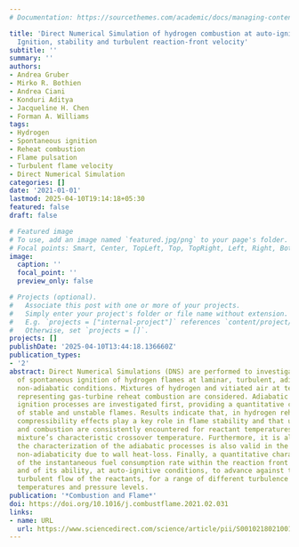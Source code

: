 ```yaml
---
# Documentation: https://sourcethemes.com/academic/docs/managing-content/

title: 'Direct Numerical Simulation of hydrogen combustion at auto-ignitive conditions:
  Ignition, stability and turbulent reaction-front velocity'
subtitle: ''
summary: ''
authors:
- Andrea Gruber
- Mirko R. Bothien
- Andrea Ciani
- Konduri Aditya
- Jacqueline H. Chen
- Forman A. Williams
tags:
- Hydrogen
- Spontaneous ignition
- Reheat combustion
- Flame pulsation
- Turbulent flame velocity
- Direct Numerical Simulation
categories: []
date: '2021-01-01'
lastmod: 2025-04-10T19:14:18+05:30
featured: false
draft: false

# Featured image
# To use, add an image named `featured.jpg/png` to your page's folder.
# Focal points: Smart, Center, TopLeft, Top, TopRight, Left, Right, BottomLeft, Bottom, BottomRight.
image:
  caption: ''
  focal_point: ''
  preview_only: false

# Projects (optional).
#   Associate this post with one or more of your projects.
#   Simply enter your project's folder or file name without extension.
#   E.g. `projects = ["internal-project"]` references `content/project/deep-learning/index.md`.
#   Otherwise, set `projects = []`.
projects: []
publishDate: '2025-04-10T13:44:18.136660Z'
publication_types:
- '2'
abstract: Direct Numerical Simulations (DNS) are performed to investigate the process
  of spontaneous ignition of hydrogen flames at laminar, turbulent, adiabatic and
  non-adiabatic conditions. Mixtures of hydrogen and vitiated air at temperatures
  representing gas-turbine reheat combustion are considered. Adiabatic spontaneous
  ignition processes are investigated first, providing a quantitative characterization
  of stable and unstable flames. Results indicate that, in hydrogen reheat combustion,
  compressibility effects play a key role in flame stability and that unstable ignition
  and combustion are consistently encountered for reactant temperatures close to the
  mixture’s characteristic crossover temperature. Furthermore, it is also found that
  the characterization of the adiabatic processes is also valid in the presence of
  non-adiabaticity due to wall heat-loss. Finally, a quantitative characterization
  of the instantaneous fuel consumption rate within the reaction front is obtained
  and of its ability, at auto-ignitive conditions, to advance against the approaching
  turbulent flow of the reactants, for a range of different turbulence intensities,
  temperatures and pressure levels.
publication: '*Combustion and Flame*'
doi: https://doi.org/10.1016/j.combustflame.2021.02.031
links:
- name: URL
  url: https://www.sciencedirect.com/science/article/pii/S0010218021001000
---
```

